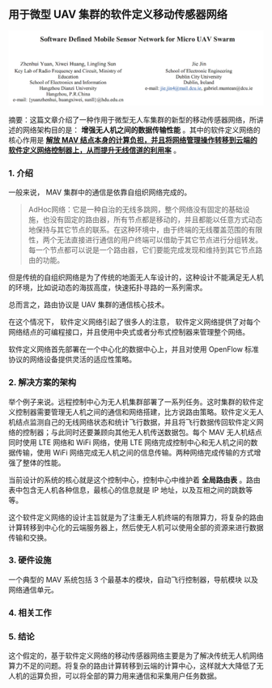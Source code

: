 ## 用于微型 UAV 集群的软件定义移动传感器网络

![](微信截图_20200916201339.png)

摘要：这篇文章介绍了一种作用于微型无人车集群的新型的移动传感器网络，所讲述的网络架构目的是： **增强无人机之间的数据传输性能** 。其中的软件定义网络的核心作用是 **<u>解放 MAV 结点本身的计算负担，并且将网络管理操作转移到云端的软件定义网络控制器上，从而提升无线信道的利用率</u>** 。

### 1. 介绍

一般来说， MAV 集群中的通信是依靠自组织网络完成的。

> AdHoc网络：它是一种自治的无线多跳网，整个网络没有固定的基础设施，也没有固定的路由器，所有节点都是移动的，并且都能以任意方式动态地保持与其它节点的联系。在这种环境中，由于终端的无线覆盖范围的有限性，两个无法直接进行通信的用户终端可以借助于其它节点进行分组转发。每一个节点都可以说是一个路由器，它们要能完成发现和维持到其它节点路由的功能。

但是传统的自组织网络是为了传统的地面无人车设计的，这种设计不能满足无人机的环境，比如说动态的海拔高度，快速拓扑寻路的一系列需求。

总而言之，路由协议是 UAV 集群的通信核心技术。

在这个情况下， 软件定义网络引起了很多人的注意， 软件定义网络提供了对每个网络结点的可编程接口，并且使用中央式或者分布式控制器来管理整个网络。

软件定义网络首先部署在一个中心化的数据中心上，并且对使用 OpenFlow 标准协议的网络设备提供灵活的适应性策略。

### 2. 解决方案的架构

举个例子来说。远程控制中心为无人机集群部署了一系列任务。这时集群的软件定义控制器需要管理无人机之间的通信和网络搭建，比方说路由策略。软件定义无人机结点监测自己的无线网络状态和统计飞行数据，并且将飞行数据传回软件定义网络的控制器；与此同时还要兼顾向其他无人机传送数据包。每个 MAV 无人机结点同时使用 LTE 网络和 WiFi 网络，使用 LTE 网络完成控制中心和无人机之间的数据传输，使用 WiFi 网络完成无人机之间的信息传输。两种网络完成传输的方式增强了整体的性能。

当前设计的系统的核心就是这个控制中心，控制中心中维护着 **全局路由表** 。路由表中包含无人机各种信息，最核心的信息就是 IP 地址，以及互相之间的跳数等等。

这个软件定义网络的设计主旨就是为了注重无人机终端的有限算力，将复杂的路由计算转移到中心化的云端服务器上，然后使无人机可以使用全部的资源来进行数据传输和交换。

### 3. 硬件设施

一个典型的 MAV 系统包括 3 个最基本的模块，自动飞行控制器，导航模块 以及 网络通信单元。

### 4. 相关工作



### 5. 结论

这个假定的，基于软件定义网络的移动传感器网络主要是为了解决传统无人机网络算力不足的问题。将复杂的路由计算转移到云端的计算中心，这样就大大降低了无人机的运算负担，可以将全部的算力用来通信和采集用户任务数据。

